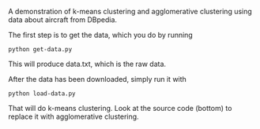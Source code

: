 
A demonstration of k-means clustering and agglomerative clustering
using data about aircraft from DBpedia.

The first step is to get the data, which you do by running

    python get-data.py

This will produce data.txt, which is the raw data.


After the data has been downloaded, simply run it with

    python load-data.py

That will do k-means clustering. Look at the source code (bottom) to
replace it with agglomerative clustering.